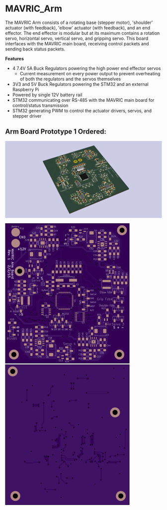 # MAVRIC_Arm
The MAVRIC Arm consists of a rotating base (stepper motor), 'shoulder' actuator (with feedback), 'elbow' actuator (with feedback), and an end effector. The end effector is modular but at its maximum contains a rotation servo, horizontal servo, vertical servo, and gripping servo. This board interfaces with the MAVRIC main board, receiving control packets and sending back status packets.

**Features**
- 4 7.4V 5A Buck Regulators powering the high power end effector servos
  - Current measurement on every power output to prevent overheating of both the regulators and the servos themselves
- 3V3 and 5V Buck Regulators powering the STM32 and an external Raspberry Pi
- Powered by single 12V battery rail
- STM32 communicating over RS-485 with the MAVRIC main board for control/status transmission
- STM32 generating PWM to control the actuator drivers, servos, and stepper driver

## Arm Board Prototype 1 Ordered:
![Board 3D](https://raw.githubusercontent.com/ISU-MAVRIC/MAVRIC_Arm/master/Hardware/Arm%20Control%20Board/Images/Arm%20Control%20Board.png)

<img src="https://raw.githubusercontent.com/ISU-MAVRIC/MAVRIC_Arm/master/Hardware/Arm%20Control%20Board/Images/osh%20front.png" alt="Arm Board Front" width="400"><img src="https://raw.githubusercontent.com/ISU-MAVRIC/MAVRIC_Arm/master/Hardware/Arm%20Control%20Board/Images/osh%20back.png" alt="Arm Board Back" width="400">
